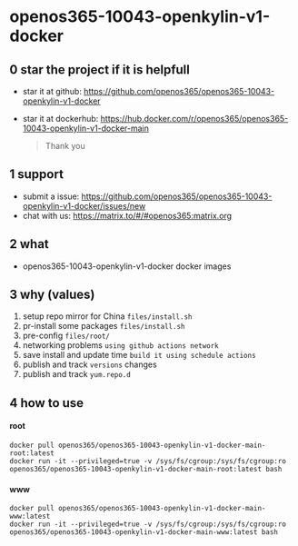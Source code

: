 # openos365-10043-openkylin-v1-docker

## 0 star the project if it is helpfull

* star it at github: https://github.com/openos365/openos365-10043-openkylin-v1-docker
* star it at dockerhub: https://hub.docker.com/r/openos365/openos365-10043-openkylin-v1-docker-main

  > Thank you

## 1 support

* submit a issue: https://github.com/openos365/openos365-10043-openkylin-v1-docker/issues/new
* chat with us: https://matrix.to/#/#openos365:matrix.org

## 2 what

* openos365-10043-openkylin-v1-docker docker images
  
## 3 why (values)

1. setup repo mirror for China `files/install.sh`
1. pr-install some packages `files/install.sh`
1. pre-config `files/root/`
1. networking problems `using github actions network`
1. save install and update time `build it using schedule actions`
1. publish and track `versions` changes
1. publish and track `yum.repo.d`

## 4 how to use

#### root
```
docker pull openos365/openos365-10043-openkylin-v1-docker-main-root:latest
docker run -it --privileged=true -v /sys/fs/cgroup:/sys/fs/cgroup:ro openos365/openos365-10043-openkylin-v1-docker-main-root:latest bash
```
#### www

```
docker pull openos365/openos365-10043-openkylin-v1-docker-main-www:latest
docker run -it --privileged=true -v /sys/fs/cgroup:/sys/fs/cgroup:ro openos365/openos365-10043-openkylin-v1-docker-main-www:latest bash
```
